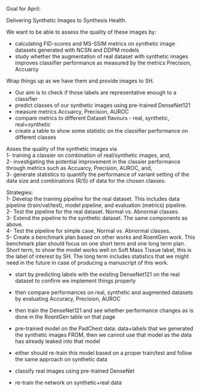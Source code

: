 Goal for April:

Delivering Synthetic Images to Synthesis Health. 

We want to be able to assess the quality of these images by:
- calculating FID-scores and MS-SSIM metrics on synthetic image datasets generated with NCSN and DDPM models 
- study whether the augmentation of real dataset with synthetic images improves classifier performance as measured by the metrics Precision, Accuarcy


Wrap things up as we have them and provide images to SH.

- Our aim is to check if those labels are representative enough to a classifier
- predict classes of our synthetic images using pre-trained DenseNet121
- measure metrics Accuarcy, Precision, AUROC
- compare metrics to different Dataset flavours - real, synthetic, real+synthetic
- create a table to show some statistic on the classifier performance on different classes
  
Asses the quality of the synthetic images via  
1- training a classier on combination of real/synthetic images, and,  
2- investigating the potential improvement in the classier performance through metrics such as Accuarcy, Precision, AUROC, and,  
3- generate statistics to quantify the performance of variant setting of the data size and combinations (R/S) of data for the chosen classes.


Strategies:  
1- Develop the training pipeline for the real dataset. 
This includes data pipeline (train/val/test), model pipeline, and evaluation (metrics) pipeline.  
2- Test the pipeline for the real dataset. Normal vs. Abnormal classes.  
3- Extend the pipeline to the synthetic dataset. The same components as above.  
4- Test the pipeline for simple case, Normal vs. Abnormal classes.  
5- Create a benchmark plan based on other works and RoentGen work. This benchmark plan should focus on one short term and one long term plan. Short term, to show the model works well on Soft Mass Tissue label, this is the label of interest by SH. The long term includes statistics that we might need in the future in case of producing a manuscript of this work.

- start by predicting labels with the existing DenseNet121 on the real dataset to confirm we implement things properly
- then compare performances on real, synthetic and augmented datasets by evaluating Accuracy, Precision, AUROC
- then train the DenseNet121 and see whether performance changes as is done in the RoentGen table on that page

- pre-trained model on the PadChest data: data+labels that we generated the synthetic images FROM, then we cannot use that model as the data has already leaked into that model
- either should re-train this model based on a proper train/test and follow the same approach on synthetic data

- classify real images using pre-trained DenseNet
- re-train the network on synthetic+real data